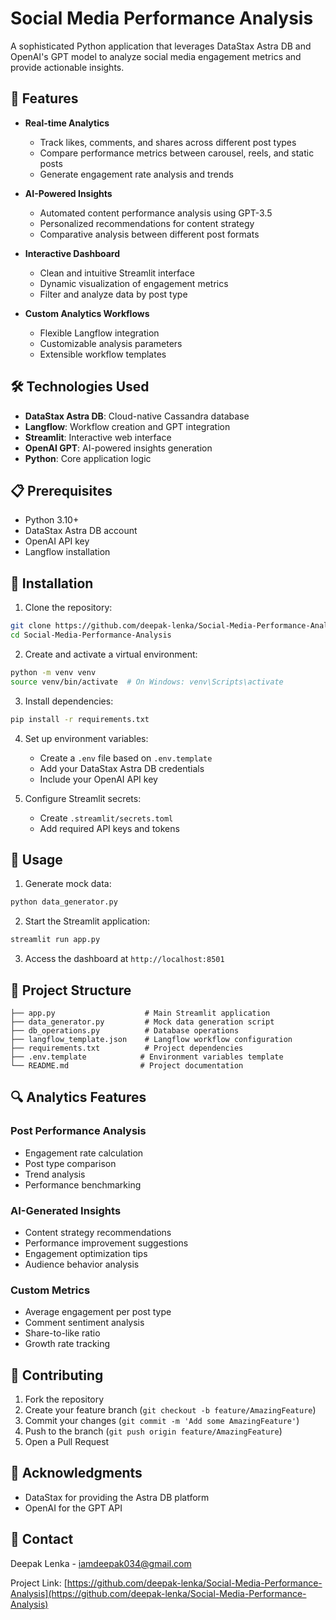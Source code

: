 # Social Media Performance Analysis

A sophisticated Python application that leverages DataStax Astra DB and OpenAI's GPT model to analyze social media engagement metrics and provide actionable insights.

## 🚀 Features

- **Real-time Analytics**
  - Track likes, comments, and shares across different post types
  - Compare performance metrics between carousel, reels, and static posts
  - Generate engagement rate analysis and trends

- **AI-Powered Insights**
  - Automated content performance analysis using GPT-3.5
  - Personalized recommendations for content strategy
  - Comparative analysis between different post formats

- **Interactive Dashboard**
  - Clean and intuitive Streamlit interface
  - Dynamic visualization of engagement metrics
  - Filter and analyze data by post type

- **Custom Analytics Workflows**
  - Flexible Langflow integration
  - Customizable analysis parameters
  - Extensible workflow templates

## 🛠️ Technologies Used

- **DataStax Astra DB**: Cloud-native Cassandra database
- **Langflow**: Workflow creation and GPT integration
- **Streamlit**: Interactive web interface
- **OpenAI GPT**: AI-powered insights generation
- **Python**: Core application logic

## 📋 Prerequisites

- Python 3.10+
- DataStax Astra DB account
- OpenAI API key
- Langflow installation

## 🔧 Installation

1. Clone the repository:
```bash
git clone https://github.com/deepak-lenka/Social-Media-Performance-Analysis.git
cd Social-Media-Performance-Analysis
```

2. Create and activate a virtual environment:
```bash
python -m venv venv
source venv/bin/activate  # On Windows: venv\Scripts\activate
```

3. Install dependencies:
```bash
pip install -r requirements.txt
```

4. Set up environment variables:
   - Create a `.env` file based on `.env.template`
   - Add your DataStax Astra DB credentials
   - Include your OpenAI API key

5. Configure Streamlit secrets:
   - Create `.streamlit/secrets.toml`
   - Add required API keys and tokens

## 🚀 Usage

1. Generate mock data:
```bash
python data_generator.py
```

2. Start the Streamlit application:
```bash
streamlit run app.py
```

3. Access the dashboard at `http://localhost:8501`

## 📁 Project Structure

```
├── app.py                    # Main Streamlit application
├── data_generator.py         # Mock data generation script
├── db_operations.py          # Database operations
├── langflow_template.json    # Langflow workflow configuration
├── requirements.txt          # Project dependencies
├── .env.template            # Environment variables template
└── README.md                # Project documentation
```

## 🔍 Analytics Features

### Post Performance Analysis
- Engagement rate calculation
- Post type comparison
- Trend analysis
- Performance benchmarking

### AI-Generated Insights
- Content strategy recommendations
- Performance improvement suggestions
- Engagement optimization tips
- Audience behavior analysis

### Custom Metrics
- Average engagement per post type
- Comment sentiment analysis
- Share-to-like ratio
- Growth rate tracking

## 🤝 Contributing

1. Fork the repository
2. Create your feature branch (`git checkout -b feature/AmazingFeature`)
3. Commit your changes (`git commit -m 'Add some AmazingFeature'`)
4. Push to the branch (`git push origin feature/AmazingFeature`)
5. Open a Pull Request

## 🙏 Acknowledgments

- DataStax for providing the Astra DB platform
- OpenAI for the GPT API

## 📧 Contact

Deepak Lenka - iamdeepak034@gmail.com

Project Link: [https://github.com/deepak-lenka/Social-Media-Performance-Analysis](https://github.com/deepak-lenka/Social-Media-Performance-Analysis) 